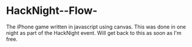 HackNight--Flow-
================

The iPhone game written in javascript using canvas. This was done in one night as part of the HackNight event. Will get back to this as soon as I'm free.
